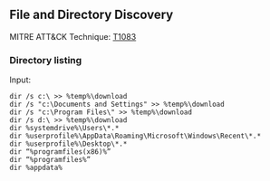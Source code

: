 ## File and Directory Discovery

MITRE ATT&CK Technique: [T1083](https://attack.mitre.org/wiki/Technique/T1083)

### Directory listing

Input:

    dir /s c:\ >> %temp%\download
    dir /s "c:\Documents and Settings" >> %temp%\download
    dir /s "c:\Program Files\" >> %temp%\download
    dir /s d:\ >> %temp%\download
    dir %systemdrive%\Users\*.*
    dir %userprofile%\AppData\Roaming\Microsoft\Windows\Recent\*.*
    dir %userprofile%\Desktop\*.*
    dir “%programfiles(x86)%”
    dir “%programfiles%”
    dir %appdata%
